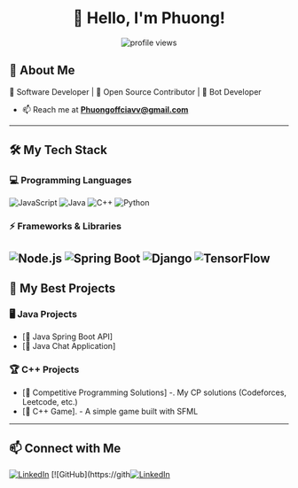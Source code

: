 <h1 align="center">👋 Hello, I'm Phuong!</h1>

<p align="center">
  <img src="https://komarev.com/ghpvc/?username=your-username&label=Profile%20Views&color=blue&style=plastic" alt="profile views">
</p>

## 🚀 About Me  
🔹 Software Developer | 🔹 Open Source Contributor | 🔹  Bot Developer
- 📫 Reach me at **Phuongoffciavv@gmail.com**

---

## 🛠️ My Tech Stack  

### **💻 Programming Languages** 
![JavaScript](https://img.shields.io/badge/-JavaScript-F7DF1E?style=flat&logo=javascript&logoColor=black)
![Java](https://img.shields.io/badge/-Java-007396?style=flat&logo=java&logoColor=white)
![C++](https://img.shields.io/badge/-C++-00599C?style=flat&logo=c%2B%2B&logoColor=white)
![Python](https://img.shields.io/badge/-Python-3776AB?style=flat&logo=python&logoColor=white)


### **⚡ Frameworks & Libraries**  
![Node.js](https://img.shields.io/badge/-Node.js-339933?style=flat&logo=node.js&logoColor=white)
![Spring Boot](https://img.shields.io/badge/-Spring%20Boot-6DB33F?style=flat&logo=spring&logoColor=white)
![Django](https://img.shields.io/badge/-Django-092E20?style=flat&logo=django&logoColor=white)
![TensorFlow](https://img.shields.io/badge/-TensorFlow-FF6F00?style=flat&logo=tensorflow&logoColor=white)
---


## 🚀 My Best Projects  

### 🖥️ **Java Projects**  
- [🔗 Java Spring Boot API] 
- [🔗 Java Chat Application]

### 🏆 **C++ Projects**  
- [🔗 Competitive Programming Solutions] -. My CP solutions (Codeforces, Leetcode, etc.)  
- [🔗 C++ Game]. - A simple game built with SFML
  
---
## 📫 Connect with Me  
[![LinkedIn](https://img.shields.io/badge/-LinkedIn-0077B5?style=flat&logo=LinkedIn&logoColor=white)](https://www.linkedin.com/in/phuong-nguyen-van-dev/)
[![GitHub](https://gith[![LinkedIn](https://img.shields.io/badge/-LinkedIn-0077B5?style=flat&logo=LinkedIn&logoColor=white)](https://github.com/PhuongBKA235)

